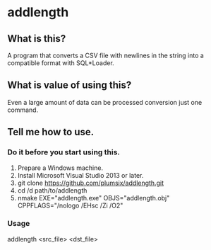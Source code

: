 # addlength

## What is this?
A program that converts a CSV file with newlines in the string into a compatible format with SQL*Loader.

## What is value of using this?
Even a large amount of data can be processed conversion just one command.

## Tell me how to use.

### Do it before you start using this.
1. Prepare a Windows machine.
1. Install Microsoft Visual Studio 2013 or later.
1. git clone https://github.com/plumsix/addlength.git
1. cd /d path/to/addlength
1. nmake EXE="addlength.exe" OBJS="addlength.obj" CPPFLAGS="/nologo /EHsc /Zi /O2"

### Usage
addlength <src_file> <dst_file>

